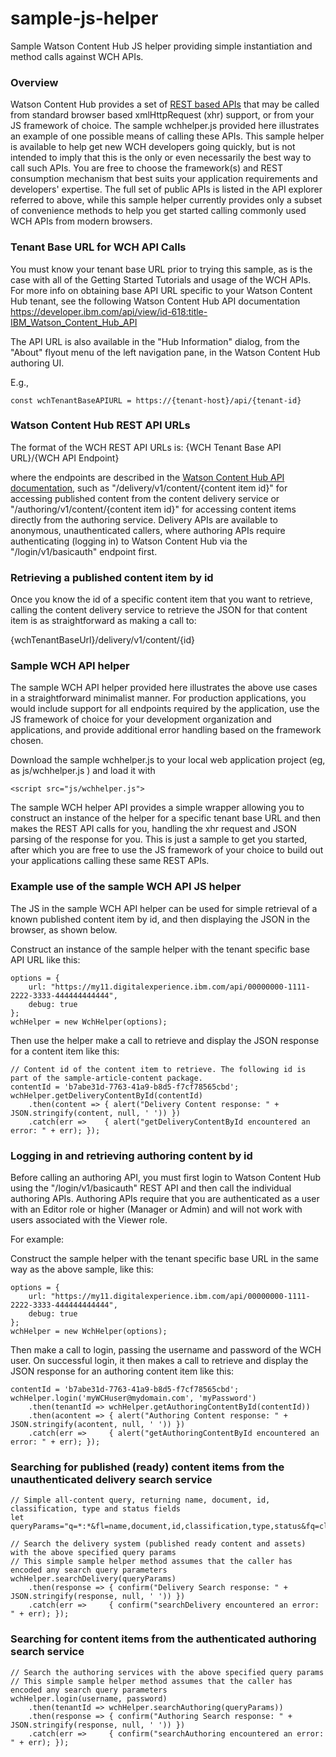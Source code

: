 # sample-js-helper
Sample Watson Content Hub JS helper providing simple instantiation and method calls against WCH APIs.

### Overview
Watson Content Hub provides a set of [REST based APIs](https://developer.ibm.com/api/view/id-618:title-IBM_Watson_Content_Hub_API#doc) that may be called from standard browser based xmlHttpRequest (xhr) support, or from your JS framework of choice.   The sample wchhelper.js provided here illustrates an example of one possible means of calling these APIs.  This sample helper is available to help get new WCH developers going quickly, but is not intended to imply that this is the only or even necessarily the best way to call such APIs.  You are free to choose the framework(s) and REST consumption mechanism that best suits your application requirements and developers' expertise.   The full set of public APIs is listed in the API explorer referred to above, while this sample helper currently provides only a subset of convenience methods to help you get started calling commonly used WCH APIs from modern browsers.


### Tenant Base URL for WCH API Calls
You must know your tenant base URL prior to trying this sample, as is the case with all of the Getting Started Tutorials and usage of the WCH APIs.   For more info on obtaining base API URL specific to your Watson Content Hub tenant, see the following Watson Content Hub API documentation https://developer.ibm.com/api/view/id-618:title-IBM_Watson_Content_Hub_API

The API URL is also available in the "Hub Information" dialog, from the "About" flyout menu of the left navigation pane, in the Watson Content Hub authoring UI.

E.g.,
```
const wchTenantBaseAPIURL = https://{tenant-host}/api/{tenant-id}
```

### Watson Content Hub REST API URLs

The format of the WCH REST API URLs is:
  {WCH Tenant Base API URL}/{WCH API Endpoint}

where the endpoints are described in the [Watson Content Hub API documentation](https://developer.ibm.com/api/view/id-618:title-IBM_Watson_Content_Hub_API#doc),  such as "/delivery/v1/content/{content item id}" for accessing published content from the content delivery service or "/authoring/v1/content/{content item id}" for accessing content items directly from the authoring service.   Delivery APIs are available to anonymous, unauthenticated callers, where authoring APIs require authenticating (logging in) to Watson Content Hub via the "/login/v1/basicauth" endpoint first.

### Retrieving a published content item by id

Once you know the id of a specific content item that you want to retrieve, calling the content delivery service to retrieve the JSON for that content item is as straightforward as making a call to:

  {wchTenantBaseUrl}/delivery/v1/content/{id}

### Sample WCH API helper

The sample WCH API helper provided here illustrates the above use cases in a straightforward minimalist manner.  For production applications, you would include support for all endpoints required by the application, use the JS framework of choice for your development organization and applications, and provide additional error handling based on the framework chosen.

Download the sample wchhelper.js to your local web application project (eg, as js/wchhelper.js ) and load it with

`<script src="js/wchhelper.js">`

The sample WCH helper API provides a simple wrapper allowing you to construct an instance of the helper for a specific tenant base URL and then makes the REST API calls for you, handling the xhr request and JSON parsing of the response for you.  This is just a sample to get you started,  after which you are free to use the JS framework of your choice to build out your applications calling these same REST APIs.

### Example use of the sample WCH API JS helper

The JS in the sample WCH API helper can be used for simple retrieval of a known published content item by id, and then displaying the JSON in the browser, as shown below.

Construct an instance of the sample helper with the tenant specific base API URL like this:

    options = {
        url: "https://my11.digitalexperience.ibm.com/api/00000000-1111-2222-3333-444444444444",
        debug: true
    };
    wchHelper = new WchHelper(options);

Then use the helper make a call to retrieve and display the JSON response for a content item like this:

    // Content id of the content item to retrieve. The following id is part of the sample-article-content package.
    contentId = 'b7abe31d-7763-41a9-b8d5-f7cf78565cbd';
    wchHelper.getDeliveryContentById(contentId)
        .then(content => { alert("Delivery Content response: " + JSON.stringify(content, null, ' ')) })
        .catch(err =>    { alert("getDeliveryContentById encountered an error: " + err); });

### Logging in and retrieving authoring content by id

Before calling an authoring API, you must first login to Watson Content Hub using the "/login/v1/basicauth" REST API and then call the individual authoring APIs.  Authoring APIs require that you are authenticated as a user with an Editor role or higher (Manager or Admin) and will not work with users associated with the Viewer role.

For example:

Construct the sample helper with the tenant specific base URL in the same way as the above sample, like this:

    options = {
        url: "https://my11.digitalexperience.ibm.com/api/00000000-1111-2222-3333-444444444444",
        debug: true
    };
    wchHelper = new WchHelper(options);

Then make a call to login, passing the username and password of the WCH user. On successful login, it then makes a call to retrieve and display the JSON response for an authoring content item like this:

    contentId = 'b7abe31d-7763-41a9-b8d5-f7cf78565cbd';
    wchHelper.login('myWCHuser@mydomain.com', 'myPassword')
        .then(tenantId => wchHelper.getAuthoringContentById(contentId))
        .then(acontent => { alert("Authoring Content response: " + JSON.stringify(acontent, null, ' ')) })
        .catch(err =>     { alert("getAuthoringContentById encountered an error: " + err); });


### Searching for published (ready) content items from the unauthenticated delivery search service

    // Simple all-content query, returning name, document, id, classification, type and status fields
    let queryParams="q=*:*&fl=name,document,id,classification,type,status&fq=classification:content";

    // Search the delivery system (published ready content and assets) with the above specified query params
    // This simple sample helper method assumes that the caller has encoded any search query parameters
    wchHelper.searchDelivery(queryParams)
        .then(response => { confirm("Delivery Search response: " + JSON.stringify(response, null, ' ')) })
        .catch(err =>     { confirm("searchDelivery encountered an error: " + err); });

### Searching for content items from the authenticated authoring search service

    // Search the authoring services with the above specified query params
    // This simple sample helper method assumes that the caller has encoded any search query parameters
    wchHelper.login(username, password)
        .then(tenantId => wchHelper.searchAuthoring(queryParams))
        .then(response => { confirm("Authoring Search response: " + JSON.stringify(response, null, ' ')) })
        .catch(err =>     { confirm("searchAuthoring encountered an error: " + err); });
